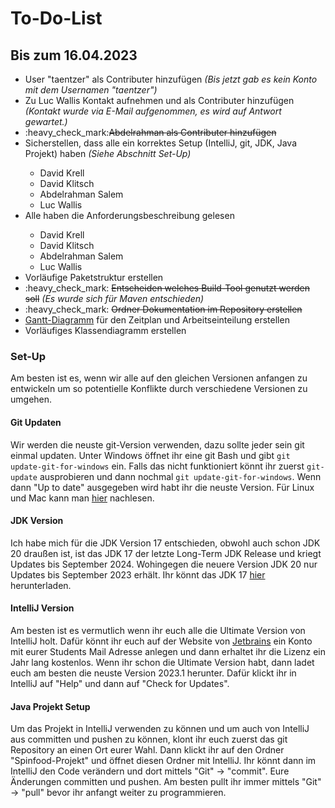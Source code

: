 <h1> To-Do-List </h1>

<h2> Bis zum 16.04.2023 </h2>

<ul>
	<li> User "taentzer" als Contributer hinzufügen <i>(Bis jetzt gab es kein Konto mit dem Usernamen "taentzer")</i></li>
	<li> Zu Luc Wallis Kontakt aufnehmen und als Contributer hinzufügen <i>(Kontakt wurde via E-Mail aufgenommen, es wird auf Antwort gewartet.)</i></li>
	<li> :heavy_check_mark:<del>Abdelrahman als Contributer hinzufügen</del></li>
	<li> Sicherstellen, dass alle ein korrektes Setup (IntelliJ, git, JDK, Java Projekt) haben <i>(Siehe Abschnitt <a name="Set-Up">Set-Up</a>)</i></li>
	<ul>
		<li> David Krell </li>
		<li> David Klitsch </li>
		<li> Abdelrahman Salem </li>
		<li> Luc Wallis </li>
	</ul>
	<li> Alle haben die Anforderungsbeschreibung gelesen </li>
	<ul>
		<li> David Krell </li>
		<li> David Klitsch </li>
		<li> Abdelrahman Salem </li>
		<li> Luc Wallis </li>
	</ul>
	<li> Vorläufige Paketstruktur erstellen </li>
	<li> :heavy_check_mark: <del> Entscheiden welches Build-Tool genutzt werden soll</del> <i> (Es wurde sich für Maven entschieden)</i></li>
	<li> :heavy_check_mark: <del> Ordner Dokumentation im Repository erstellen</del> </li>
	<li> <a href="https://de.wikipedia.org/wiki/Gantt-Diagramm">Gantt-Diagramm</a> für den Zeitplan und Arbeitseinteilung erstellen </li>
	<li> Vorläufiges Klassendiagramm erstellen </li>
	</ul>
<h3>Set-Up</h3>
<p>Am besten ist es, wenn wir alle auf den gleichen Versionen anfangen zu entwickeln um so potentielle Konflikte durch verschiedene Versionen zu umgehen.</p>
<h4>Git Updaten </h4>
Wir werden die neuste git-Version verwenden, dazu sollte jeder sein git einmal updaten.
Unter Windows öffnet ihr eine git Bash und gibt <code>git update-git-for-windows</code> ein.  Falls das nicht funktioniert könnt ihr zuerst <code>git-update</code> ausprobieren und dann nochmal <code>git update-git-for-windows</code>. Wenn dann "Up to date" ausgegeben wird habt ihr die neuste Version.
Für Linux und Mac kann man <a href="https://phoenixnap.com/kb/how-to-update-git">hier</a> nachlesen.
<h4>JDK Version</h4>
Ich habe mich für die JDK Version 17 entschieden, obwohl auch schon JDK 20 draußen ist, ist das JDK 17 der letzte Long-Term JDK Release und kriegt Updates bis September 2024. Wohingegen die neuere Version JDK 20 nur Updates bis September 2023 erhält. Ihr könnt das JDK 17 <a href="https://www.oracle.com/java/technologies/downloads/#jdk17-windows">hier</a> herunterladen.
<h4>IntelliJ Version</h4>
Am besten ist es vermutlich wenn ihr euch alle die Ultimate Version von IntelliJ holt. Dafür könnt ihr euch auf der Website von <a href="www.jetbrains.com">Jetbrains</a> ein Konto mit eurer Students Mail Adresse anlegen und dann erhaltet ihr die Lizenz ein Jahr lang kostenlos. Wenn ihr schon die Ultimate Version habt, dann ladet euch am besten die neuste Version 2023.1 herunter. Dafür klickt ihr in IntelliJ auf "Help" und dann auf "Check for Updates".
<h4>Java Projekt Setup</h4>
Um das Projekt in IntelliJ verwenden zu können und um auch von IntelliJ aus committen und pushen zu können, klont ihr euch zuerst das git Repository an einen Ort eurer Wahl. Dann klickt ihr auf den Ordner "Spinfood-Projekt" und öffnet diesen Ordner mit IntelliJ.
Ihr könnt dann im IntelliJ den Code verändern und dort mittels "Git" -> "commit". Eure Änderungen committen und pushen. Am besten pullt ihr immer mittels "Git" -> "pull" bevor ihr anfangt weiter zu programmieren.